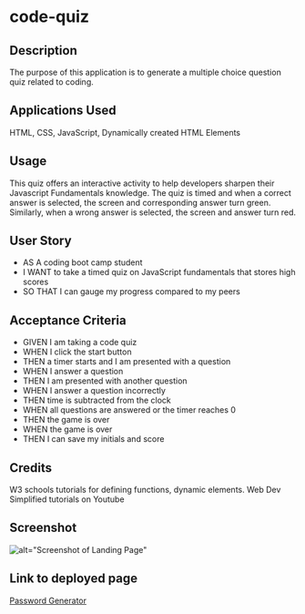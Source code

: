 # code-quiz

## Description

The purpose of this application is to generate a multiple choice question quiz related to coding.

## Applications Used

HTML, CSS, JavaScript, Dynamically created HTML Elements

## Usage

This quiz offers an interactive activity to help developers sharpen their Javascript Fundamentals knowledge. The quiz is timed and when a correct answer is selected, the screen and corresponding answer turn green. Similarly, when a wrong answer is selected, the screen and answer turn red.  

## User Story

* AS A coding boot camp student
* I WANT to take a timed quiz on JavaScript fundamentals that stores high scores
* SO THAT I can gauge my progress compared to my peers


## Acceptance Criteria

* GIVEN I am taking a code quiz
* WHEN I click the start button
* THEN a timer starts and I am presented with a question
* WHEN I answer a question
* THEN I am presented with another question
* WHEN I answer a question incorrectly
* THEN time is subtracted from the clock
* WHEN all questions are answered or the timer reaches 0
* THEN the game is over
* WHEN the game is over
* THEN I can save my initials and score

## Credits

W3 schools tutorials for defining functions, dynamic elements. Web Dev Simplified tutorials on Youtube

## Screenshot

![alt="Screenshot of Landing Page"](assets/Screenshot.png)

## Link to deployed page

[Password Generator]( https://cpriyam90.github.io/Password-generator/)
